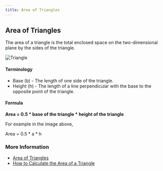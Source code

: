 ```yaml
---
title: Area of Triangles
---
```


## Area of Triangles

The area of a triangle is the total enclosed space on the two-dimensional plane by the sides of the triangle.

![Triangle](http://www.mathportal.org/calculators/plane-geometry-calculators/triangleEquilateral.gif)

#### Terminology

* Base (b) - The length of one side of the triangle.
* Height (h) - The length of a line perpendicular with the base to the opposite point of the triangle.

#### Formula
__Area = 0.5 * base of the triangle * height of the triangle__

For example in the image above,

Area = 0.5 * a * h

### More Information

* [Area of Triangles](http://www.onlinemathlearning.com/area-triangle.html)
* [How to Calculate the Area of a Triangle](https://www.wikihow.com/Calculate-the-Area-of-a-Triangle)
